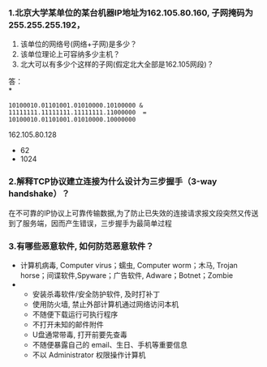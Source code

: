 ### 1.北京大学某单位的某台机器IP地址为162.105.80.160, 子网掩码为255.255.255.192，  
1) 该单位的网络号(网络+子网)是多少？   
2) 该单位理论上可容纳多少主机？  
3) 北大可以有多少个这样的子网(假定北大全部是162.105网段)？  

答：  
*
```
10100010.01101001.01010000.10100000 & 11111111.11111111.11111111.11000000  =  10100010.01101001.01010000.10000000
```
162.105.80.128
* 62
* 1024

### 2.解释TCP协议建立连接为什么设计为三步握手（3-way handshake）？
在不可靠的IP协议上可靠传输数据,为了防止已失效的连接请求报文段突然又传送到了服务端，因而产生错误，三步握手为最简单过程

### 3.有哪些恶意软件, 如何防范恶意软件？
* 计算机病毒, Computer virus；蠕虫, Computer worm；木马, Trojan horse；间谍软件,Spyware；广告软件, Adware；Botnet；Zombie
* * 安装杀毒软件/安全防护软件, 及时打补丁  
  * 使用防火墙, 禁止外部计算机通过网络访问本机  
  * 不随便下载运行可执行程序  
  * 不打开未知的邮件附件  
  * U盘通常带毒, 打开前要先查毒  
  * 不随便暴露自己的 email、生日、手机等重要信息  
  * 不以 Administrator 权限操作计算机  
